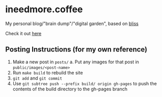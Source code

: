 # ineedmore.coffee

My personal blog/"brain dump"/"digital garden", based on [bliss](https://github.com/sohalsdr/bliss)

Check it out [here](https://ineedmore.coffee)

## Posting Instructions (for my own reference)

1. Make a new post in `posts/`
	a. Put any images for that post in `public/images/<post-name>`
2. Run `make build` to rebuild the site
3. `git add` and `git commit`
4. Use `git subtree push --prefix build/ origin gh-pages` to push the contents of the build directory to the gh-pages branch
